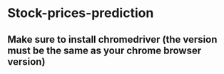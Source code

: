 # Stock-prices-prediction
## Make sure to install chromedriver (the version must be the same as your chrome browser version)

